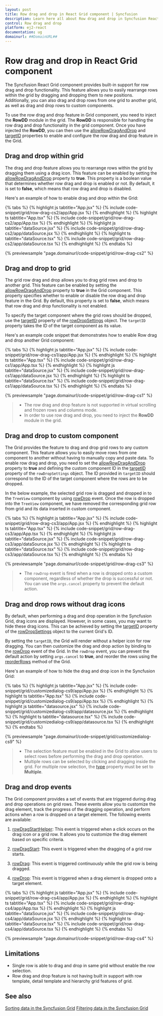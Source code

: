```yaml
---
layout: post
title: Row drag and drop in React Grid component | Syncfusion
description: Learn here all about Row drag and drop in Syncfusion React Grid component of Syncfusion Essential JS 2 and more.
control: Row drag and drop 
platform: ej2-react
documentation: ug
domainurl: ##DomainURL##
---
```


# Row drag and drop in React Grid component

The Syncfusion React Grid component provides built-in support for row drag and drop functionality. This feature allows you to easily rearrange rows within the grid by dragging and dropping them to new positions. Additionally, you can also drag and drop rows from one grid to another grid, as well as drag and drop rows to custom components.

To use the row drag and drop feature in Grid component, you need to inject the **RowDD** module in the grid. The **RowDD** is responsible for handling the row drag and drop functionality in the grid component. Once you have injected the **RowDD**, you can then use the [allowRowDragAndDrop](https://ej2.syncfusion.com/react/documentation/api/grid/#allowrowdraganddrop) and [targetID](https://ej2.syncfusion.com/react/documentation/api/grid/rowDropSettings/#targetid) properties to enable and configure the row drag and drop feature in the Grid.

## Drag and drop within grid 

The drag and drop feature allows you to rearrange rows within the grid by dragging them using a drag icon. This feature can be enabled by setting the [allowRowDragAndDrop](https://ej2.syncfusion.com/react/documentation/api/grid/#allowrowdraganddrop) property to **true**. This property is a boolean value that determines whether row drag and drop is enabled or not. By default, it is set to **false**, which means that row drag and drop is disabled.

Here's an example of how to enable drag and drop within the Grid:

{% tabs %}
{% highlight js tabtitle="App.jsx" %}
{% include code-snippet/grid/row-drag-cs2/app/App.jsx %}
{% endhighlight %}
{% highlight ts tabtitle="App.tsx" %}
{% include code-snippet/grid/row-drag-cs2/app/App.tsx %}
{% endhighlight %}
{% highlight js tabtitle="dataSource.jsx" %}
{% include code-snippet/grid/row-drag-cs2/app/dataSource.jsx %}
{% endhighlight %}
{% highlight ts tabtitle="dataSource.tsx" %}
{% include code-snippet/grid/row-drag-cs2/app/dataSource.tsx %}
{% endhighlight %}
{% endtabs %}

 {% previewsample "page.domainurl/code-snippet/grid/row-drag-cs2" %}

## Drag and drop to grid 

The grid row drag and drop allows you to drag grid rows and drop to another grid. This feature can be enabled by setting the [allowRowDragAndDrop](https://ej2.syncfusion.com/react/documentation/api/grid/#allowrowdraganddrop) property to **true** in the Grid component. This property specifies whether to enable or disable the row drag and drop feature in the Grid. By default, this property is set to **false**, which means that row drag and drop functionality is not enabled.

To specify the target component where the grid rows should be dropped, use the [targetID](https://ej2.syncfusion.com/react/documentation/api/grid/rowDropSettings/#targetid) property of the [rowDropSettings](https://ej2.syncfusion.com/react/documentation/api/grid/rowDropSettings/) object. The `targetID` property takes the ID of the target component as its value.

Here's an example code snippet that demonstrates how to enable Row drag and drop another Grid component:

{% tabs %}
{% highlight js tabtitle="App.jsx" %}
{% include code-snippet/grid/row-drag-cs1/app/App.jsx %}
{% endhighlight %}
{% highlight ts tabtitle="App.tsx" %}
{% include code-snippet/grid/row-drag-cs1/app/App.tsx %}
{% endhighlight %}
{% highlight js tabtitle="dataSource.jsx" %}
{% include code-snippet/grid/row-drag-cs1/app/dataSource.jsx %}
{% endhighlight %}
{% highlight ts tabtitle="dataSource.tsx" %}
{% include code-snippet/grid/row-drag-cs1/app/dataSource.tsx %}
{% endhighlight %}
{% endtabs %}

 {% previewsample "page.domainurl/code-snippet/grid/row-drag-cs1" %}

> * The row drag and drop feature is not supported in virtual scrolling and frozen rows and columns mode.
> * In order to use row drag and drop, you need to inject the **RowDD** module in the grid.

## Drag and drop to custom component 

The Grid provides the feature to drag and drop grid rows to any custom component. This feature allows you to easily move rows from one component to another without having to manually copy and paste data. To enable row drag and drop, you need to set the [allowRowDragAndDrop](https://ej2.syncfusion.com/react/documentation/api/grid/#allowrowdraganddrop) property to **true** and defining the custom component ID in the [targetID](https://ej2.syncfusion.com/react/documentation/api/grid/rowDropSettings/#targetid) property of the `rowDropSettings` object. The ID provided in `targetID` should correspond to the ID of the target component where the rows are to be dropped.

In the below example, the selected grid row is dragged and dropped in to the `TreeView` component by using [rowDrop](https://ej2.syncfusion.com/react/documentation/api/grid/#rowdrop) event. Once the row is dropped into the `TreeView` component, we have removed the corresponding grid row from grid and its data inserted in custom component. 

{% tabs %}
{% highlight js tabtitle="App.jsx" %}
{% include code-snippet/grid/row-drag-cs3/app/App.jsx %}
{% endhighlight %}
{% highlight ts tabtitle="App.tsx" %}
{% include code-snippet/grid/row-drag-cs3/app/App.tsx %}
{% endhighlight %}
{% highlight js tabtitle="dataSource.jsx" %}
{% include code-snippet/grid/row-drag-cs3/app/dataSource.jsx %}
{% endhighlight %}
{% highlight ts tabtitle="dataSource.tsx" %}
{% include code-snippet/grid/row-drag-cs3/app/dataSource.tsx %}
{% endhighlight %}
{% endtabs %}

 {% previewsample "page.domainurl/code-snippet/grid/row-drag-cs3" %}

> * The `rowDrop` event is fired when a row is dropped onto a custom component, regardless of whether the drop is successful or not. You can use the `args.cancel` property to prevent the default action.

## Drag and drop rows without drag icons

By default, when performing a drag and drop operation in the Syncfusion Grid, drag icons are displayed. However, in some cases, you may want to hide these drag icons. This can be achieved by setting the [targetID](https://ej2.syncfusion.com/react/documentation/api/grid/rowDropSettings/#targetid) property of the [rowDropSettings](https://ej2.syncfusion.com/react/documentation/api/grid/rowDropSettings/) object to the current Grid's ID.

By setting the `targetID`, the Grid will render without a helper icon for row dragging. You can then customize the drag and drop action by binding to the [rowDrop](https://ej2.syncfusion.com/react/documentation/api/grid/#rowdrop) event of the Grid. In the `rowDrop` event, you can prevent the default action by setting `args.cancel` to **true**, and reorder the rows using the [reorderRows](https://ej2.syncfusion.com/react/documentation/api/grid/#reorderrows) method of the Grid.

Here's an example of how to hide the drag and drop icon in the Syncfusion Grid:

{% tabs %}
{% highlight js tabtitle="App.jsx" %}
{% include code-snippet/grid/customizedialog-cs9/app/App.jsx %}
{% endhighlight %}
{% highlight ts tabtitle="App.tsx" %}
{% include code-snippet/grid/customizedialog-cs9/app/App.tsx %}
{% endhighlight %}
{% highlight js tabtitle="datasource.jsx" %}
{% include code-snippet/grid/customizedialog-cs9/app/datasource.jsx %}
{% endhighlight %}
{% highlight ts tabtitle="datasource.tsx" %}
{% include code-snippet/grid/customizedialog-cs9/app/datasource.tsx %}
{% endhighlight %}
{% endtabs %}

 {% previewsample "page.domainurl/code-snippet/grid/customizedialog-cs9" %}

> * The selection feature must be enabled in the Grid to allow users to select rows before performing the drag and drop operation.
> * Multiple rows can be selected by clicking and dragging inside the grid. For multiple row selection, the [type](https://ej2.syncfusion.com/react/documentation/api/grid/selectionSettings/#type) property must be set to **Multiple**.

## Drag and drop events

The Grid component provides a set of events that are triggered during drag and drop operations on grid rows. These events allow you to customize the drag element, track the progress of the dragging operation, and perform actions when a row is dropped on a target element. The following events are available:

1. [rowDragStartHelper](https://ej2.syncfusion.com/react/documentation/api/grid/#rowdragstarthelper): This event is triggered when a click occurs on the drag icon or a grid row. It allows you to customize the drag element based on specific criteria.

2. [rowDragStart](https://ej2.syncfusion.com/react/documentation/api/grid/#rowdragstart): This event is triggered when the dragging of a grid row starts.

3. [rowDrag](https://ej2.syncfusion.com/react/documentation/api/grid/#rowdrag): This event is triggered continuously while the grid row is being dragged.

4. [rowDrop](https://ej2.syncfusion.com/react/documentation/api/grid/#rowdrop): This event is triggered when a drag element is dropped onto a target element.

{% tabs %}
{% highlight js tabtitle="App.jsx" %}
{% include code-snippet/grid/row-drag-cs4/app/App.jsx %}
{% endhighlight %}
{% highlight ts tabtitle="App.tsx" %}
{% include code-snippet/grid/row-drag-cs4/app/App.tsx %}
{% endhighlight %}
{% highlight js tabtitle="dataSource.jsx" %}
{% include code-snippet/grid/row-drag-cs4/app/dataSource.jsx %}
{% endhighlight %}
{% highlight ts tabtitle="dataSource.tsx" %}
{% include code-snippet/grid/row-drag-cs4/app/dataSource.tsx %}
{% endhighlight %}
{% endtabs %}

 {% previewsample "page.domainurl/code-snippet/grid/row-drag-cs4" %}

## Limitations

* Single row is able to drag and drop in same grid without enable the row selection.
* Row drag and drop feature is not having built in support with row template, detail template and hierarchy grid features of grid.

## See also

[Sorting data in the Syncfusion Grid](../sorting)
[Filtering data in the Syncfusion Grid](../filtering/filtering)